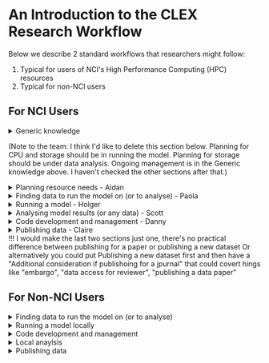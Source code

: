# An Introduction to the CLEX Research Workflow

Below we describe 2 standard workflows that researchers might follow:

1. Typical for users of NCI's High Performance Computing (HPC) resources
2. Typical for non-NCI users

For NCI Users
-------------
<details><summary>Generic knowledge</summary>

  * [Introduction to NCI](Introduction_to_NCI.md)
  * [Storage management at NCI](Storage_management_at_NCI.md)
  * [Shell](Shell.md)
  * [SSH](SSH.md)
  * [Git Version control](Git.md)
  * [Cloud](Cloud.md)
</details>

(Note to the team: I think I'd like to delete this section below. Planning for CPU and storage should be in running the model. Planning for storage should be under data analysis. Ongoing management is in the Generic knowledge above. I haven't checked the other sections after that.)
<details><summary>Planning resource needs - Aidan</summary>

  * CPU
  * Storage
  * Ongoing management
</details>

<details><summary>Finding data to run the model on (or to analyse) - Paola</summary>

  * Data resources at NCI [NCI_data.md]
  * Other data resources  [remote_data.md]
  * Accessing data remotely with THREDDS and OPenDAP [opendap.md]
</details>

<details><summary>Running a model - Holger</summary>

  * Configuring and running the model
    * MOM - Payu
    * The job queue
  * Postprocessing
</details>

<details><summary>Analysing model results (or any data) - Scott</summary>

  * VDI
  * The job queue
  * Xarray
  * Plotting
</details>

<details><summary>Code development and management - Danny</summary>

  * Fortran basics
  * Python basics
  * Debugging
  * Version control
    * Svn
    * Git
  * Publishing
</details>

<details><summary>Publishing data - Claire</summary>

  * [Open Data Requirements](Open_Access.md)
  * [Data Management plan](DMP.md)
  * [Data formatting](Netcdf_formatting.md)
  * [Publishing data for a paper](Data_for_paper.md) !!! I would make these two one section, there's no practical difference between publishing for a paper or publishing a new dataset
  * [Publishing a new dataset](New_dataset.md)
</details>
  !!! I would make the last two sections just one, there's no practical difference between publishing for a paper or publishing a new dataset
  Or alternatively you could put Publishing a new dataset first and then have a "Additional consideration if publishoing for a jpurnal" that could covert hings like "embargo", "data access for reviewer", "publishing a data paper"

For Non-NCI Users
-----------------
<details><summary>Finding data to run the model on (or to analyse)</summary>

  * Clef
  * NCI data catalogue
  * Geonetwork
  * THREDD link
</details>

<details><summary>Running a model locally</summary>
  * ???

</details>

<details><summary>Code development and management</summary>

  * Fortran basics
  * Python basics
  * Debugging
  * Version control
    * Svn
    * Git
  * Publishing
</details>

<details><summary>Local anaylsis</summary>
  * ???

</details>

<details><summary>Publishing data</summary>

  * ???
</details>
